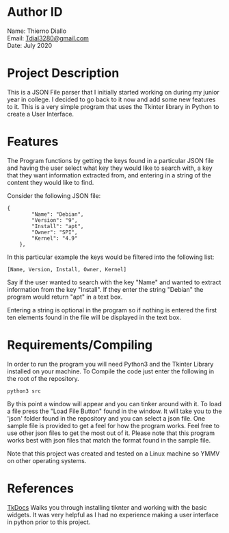 # Author ID
Name: Thierno Diallo  
Email: Tdial3280@gmail.com  
Date: July 2020

# Project Description
This is a JSON File parser that I initially started working on during my junior year in college. I decided to go back to
it now and add some new features to it. This is a very simple program that uses the Tkinter library in Python to
create a User Interface.

# Features
The Program functions by getting the keys found in a particular JSON file and having the user select what key they would
like to search with, a key that they want information extracted from, and entering in a string of the content they would like
to find.

Consider the following JSON file:
````
{
		"Name": "Debian",
		"Version": "9",
		"Install": "apt",
		"Owner": "SPI",
		"Kernel": "4.9"
	},
````

In this particular example the keys would be filtered into the following list:
````
[Name, Version, Install, Owner, Kernel]
````

Say if the user wanted to search with the key "Name" and wanted to extract information from the key "Install". If they enter
the string "Debian" the program would return "apt" in a text box.

Entering a string is optional in the program so if nothing is entered the first ten elements found in the file will be
displayed in the text box.

# Requirements/Compiling
In order to run the program you will need Python3 and the Tkinter Library installed on your machine.
To Compile the code just enter the following in the root of the repository.

````
python3 src
````

By this point a window will appear and you can tinker around with it. To load a file press the "Load File Button"
found in the window. It will take you to the 'json' folder found in the repository and you can select a json file.
One sample file is provided to get a feel for how the program works. Feel free to use other json files to get the
most out of it. Please note that this program works best with json files that match the format found in the sample
file.

Note that this project was created and tested on a Linux machine so YMMV on other operating systems.

# References
[TkDocs](https://tkdocs.com/index.html) Walks you through installing tiknter and working with the basic widgets. It
was very helpful as I had no experience making a user interface in python prior to this project.

